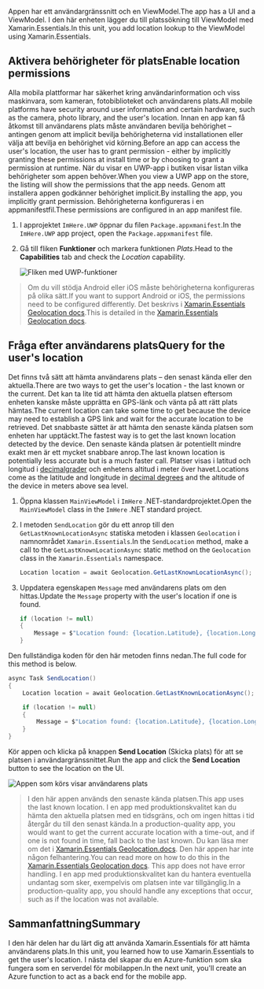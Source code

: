 <span data-ttu-id="8a1fb-101">Appen har ett användargränssnitt och en ViewModel.</span><span class="sxs-lookup"><span data-stu-id="8a1fb-101">The app has a UI and a ViewModel.</span></span> <span data-ttu-id="8a1fb-102">I den här enheten lägger du till platssökning till ViewModel med Xamarin.Essentials.</span><span class="sxs-lookup"><span data-stu-id="8a1fb-102">In this unit, you add location lookup to the ViewModel using Xamarin.Essentials.</span></span>

## <a name="enable-location-permissions"></a><span data-ttu-id="8a1fb-103">Aktivera behörigheter för plats</span><span class="sxs-lookup"><span data-stu-id="8a1fb-103">Enable location permissions</span></span>

<span data-ttu-id="8a1fb-104">Alla mobila plattformar har säkerhet kring användarinformation och viss maskinvara, som kameran, fotobiblioteket och användarens plats.</span><span class="sxs-lookup"><span data-stu-id="8a1fb-104">All mobile platforms have security around user information and certain hardware, such as the camera, photo library, and the user's location.</span></span> <span data-ttu-id="8a1fb-105">Innan en app kan få åtkomst till användarens plats måste användaren bevilja behörighet – antingen genom att implicit bevilja behörigheterna vid installationen eller välja att bevilja en behörighet vid körning.</span><span class="sxs-lookup"><span data-stu-id="8a1fb-105">Before an app can access the user's location, the user has to grant permission - either by implicitly granting these permissions at install time or by choosing to grant a permission at runtime.</span></span> <span data-ttu-id="8a1fb-106">När du visar en UWP-app i butiken visar listan vilka behörigheter som appen behöver.</span><span class="sxs-lookup"><span data-stu-id="8a1fb-106">When you view a UWP app on the store, the listing will show the permissions that the app needs.</span></span> <span data-ttu-id="8a1fb-107">Genom att installera appen godkänner behörighet implicit.</span><span class="sxs-lookup"><span data-stu-id="8a1fb-107">By installing the app, you implicitly grant permission.</span></span> <span data-ttu-id="8a1fb-108">Behörigheterna konfigureras i en appmanifestfil.</span><span class="sxs-lookup"><span data-stu-id="8a1fb-108">These permissions are configured in an app manifest file.</span></span>

1. <span data-ttu-id="8a1fb-109">I approjektet `ImHere.UWP` öppnar du filen `Package.appxmanifest`.</span><span class="sxs-lookup"><span data-stu-id="8a1fb-109">In the `ImHere.UWP` app project, open the `Package.appxmanifest` file.</span></span>

1. <span data-ttu-id="8a1fb-110">Gå till fliken **Funktioner** och markera funktionen *Plats*.</span><span class="sxs-lookup"><span data-stu-id="8a1fb-110">Head to the **Capabilities** tab and check the *Location* capability.</span></span>

    ![Fliken med UWP-funktioner](../media/4-uwp-location-capability.png)

> <span data-ttu-id="8a1fb-112">Om du vill stödja Android eller iOS måste behörigheterna konfigureras på olika sätt.</span><span class="sxs-lookup"><span data-stu-id="8a1fb-112">If you want to support Android or iOS, the permissions need to be configured differently.</span></span> <span data-ttu-id="8a1fb-113">Det beskrivs i [Xamarin.Essentials Geolocation docs](https://docs.microsoft.com/xamarin/essentials/geolocation?tabs=android#getting-started).</span><span class="sxs-lookup"><span data-stu-id="8a1fb-113">This is detailed in the [Xamarin.Essentials Geolocation docs](https://docs.microsoft.com/xamarin/essentials/geolocation?tabs=android#getting-started).</span></span>

## <a name="query-for-the-users-location"></a><span data-ttu-id="8a1fb-114">Fråga efter användarens plats</span><span class="sxs-lookup"><span data-stu-id="8a1fb-114">Query for the user's location</span></span>

<span data-ttu-id="8a1fb-115">Det finns två sätt att hämta användarens plats – den senast kända eller den aktuella.</span><span class="sxs-lookup"><span data-stu-id="8a1fb-115">There are two ways to get the user's location - the last known or the current.</span></span> <span data-ttu-id="8a1fb-116">Det kan ta lite tid att hämta den aktuella platsen eftersom enheten kanske måste upprätta en GPS-länk och vänta på att rätt plats hämtas.</span><span class="sxs-lookup"><span data-stu-id="8a1fb-116">The current location can take some time to get because the device may need to establish a GPS link and wait for the accurate location to be retrieved.</span></span> <span data-ttu-id="8a1fb-117">Det snabbaste sättet är att hämta den senaste kända platsen som enheten har upptäckt.</span><span class="sxs-lookup"><span data-stu-id="8a1fb-117">The fastest way is to get the last known location detected by the device.</span></span> <span data-ttu-id="8a1fb-118">Den senaste kända platsen är potentiellt mindre exakt men är ett mycket snabbare anrop.</span><span class="sxs-lookup"><span data-stu-id="8a1fb-118">The last known location is potentially less accurate but is a much faster call.</span></span> <span data-ttu-id="8a1fb-119">Platser visas i latitud och longitud i [decimalgrader](https://en.wikipedia.org/wiki/Decimal_degrees) och enhetens altitud i meter över havet.</span><span class="sxs-lookup"><span data-stu-id="8a1fb-119">Locations come as the latitude and longitude in [decimal degrees](https://en.wikipedia.org/wiki/Decimal_degrees) and the altitude of the device in meters above sea level.</span></span>

1. <span data-ttu-id="8a1fb-120">Öppna klassen `MainViewModel` i `ImHere` .NET-standardprojektet.</span><span class="sxs-lookup"><span data-stu-id="8a1fb-120">Open the `MainViewModel` class in the `ImHere` .NET standard project.</span></span>

1. <span data-ttu-id="8a1fb-121">I metoden `SendLocation` gör du ett anrop till den `GetLastKnownLocationAsync` statiska metoden i klassen `Geolocation` i namnområdet `Xamarin.Essentials`.</span><span class="sxs-lookup"><span data-stu-id="8a1fb-121">In the `SendLocation` method, make a call to the `GetLastKnownLocationAsync` static method on the `Geolocation` class in the `Xamarin.Essentials` namespace.</span></span>

    ```csharp
    Location location = await Geolocation.GetLastKnownLocationAsync();
    ```

1. <span data-ttu-id="8a1fb-122">Uppdatera egenskapen `Message` med användarens plats om den hittas.</span><span class="sxs-lookup"><span data-stu-id="8a1fb-122">Update the `Message` property with the user's location if one is found.</span></span>

    ```csharp
    if (location != null)
    {
        Message = $"Location found: {location.Latitude}, {location.Longitude}.";
    }
    ```

<span data-ttu-id="8a1fb-123">Den fullständiga koden för den här metoden finns nedan.</span><span class="sxs-lookup"><span data-stu-id="8a1fb-123">The full code for this method is below.</span></span>

```csharp
async Task SendLocation()
{
    Location location = await Geolocation.GetLastKnownLocationAsync();

    if (location != null)
    {
        Message = $"Location found: {location.Latitude}, {location.Longitude}.";
    }
}
```

<span data-ttu-id="8a1fb-124">Kör appen och klicka på knappen **Send Location** (Skicka plats) för att se platsen i användargränssnittet.</span><span class="sxs-lookup"><span data-stu-id="8a1fb-124">Run the app and click the **Send Location** button to see the location on the UI.</span></span>

![Appen som körs visar användarens plats](../media/4-running-app-showing-location.png)

> <span data-ttu-id="8a1fb-126">I den här appen används den senaste kända platsen.</span><span class="sxs-lookup"><span data-stu-id="8a1fb-126">This app uses the last known location.</span></span> <span data-ttu-id="8a1fb-127">I en app med produktionskvalitet kan du hämta den aktuella platsen med en tidsgräns, och om ingen hittas i tid återgår du till den senast kända.</span><span class="sxs-lookup"><span data-stu-id="8a1fb-127">In a production-quality app, you would want to get the current accurate location with a time-out, and if one is not found in time, fall back to the last known.</span></span> <span data-ttu-id="8a1fb-128">Du kan läsa mer om det i [Xamarin.Essentials Geolocation.docs](https://docs.microsoft.com/xamarin/essentials/geolocation?tabs=uwp#using-geolocation). Den här appen har inte någon felhantering.</span><span class="sxs-lookup"><span data-stu-id="8a1fb-128">You can read more on how to do this in the [Xamarin.Essentials Geolocation docs](https://docs.microsoft.com/xamarin/essentials/geolocation?tabs=uwp#using-geolocation). This app does not have error handling.</span></span> <span data-ttu-id="8a1fb-129">I en app med produktionskvalitet kan du hantera eventuella undantag som sker, exempelvis om platsen inte var tillgänglig.</span><span class="sxs-lookup"><span data-stu-id="8a1fb-129">In a production-quality app, you should handle any exceptions that occur, such as if the location was not available.</span></span>

## <a name="summary"></a><span data-ttu-id="8a1fb-130">Sammanfattning</span><span class="sxs-lookup"><span data-stu-id="8a1fb-130">Summary</span></span>

<span data-ttu-id="8a1fb-131">I den här delen har du lärt dig att använda Xamarin.Essentials för att hämta användarens plats.</span><span class="sxs-lookup"><span data-stu-id="8a1fb-131">In this unit, you learned how to use Xamarin.Essentials to get the user's location.</span></span> <span data-ttu-id="8a1fb-132">I nästa del skapar du en Azure-funktion som ska fungera som en serverdel för mobilappen.</span><span class="sxs-lookup"><span data-stu-id="8a1fb-132">In the next unit, you'll create an Azure function to act as a back end for the mobile app.</span></span>
